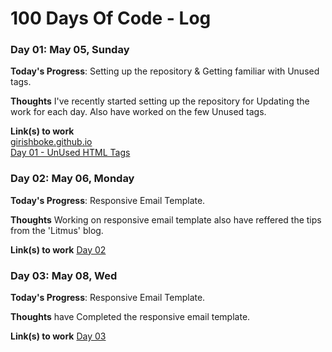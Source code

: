 # 100 Days Of Code - Log

### Day 01: May 05, Sunday

**Today's Progress**: Setting up the repository & Getting familiar with Unused tags.

**Thoughts** I've recently started setting up the repository for Updating the work for each day. Also have worked on the few Unused tags.

**Link(s) to work**
<br />
<a href="https://www.girishboke.github.io">girishboke.github.io</a> <br />
<a href="https://www.girishboke.github.io/day01/index.html">Day 01 - UnUsed HTML Tags </a>

### Day 02: May 06, Monday
**Today's Progress**: Responsive Email Template.

**Thoughts** Working on responsive email template also have reffered the tips from the 'Litmus' blog.

**Link(s) to work**
<a href="https://www.girishboke.github.io/day01">Day 02</a>

### Day 03: May 08, Wed
**Today's Progress**: Responsive Email Template.

**Thoughts** have Completed the responsive email template.

**Link(s) to work**
<a href="https://www.girishboke.github.io/day03">Day 03</a>


